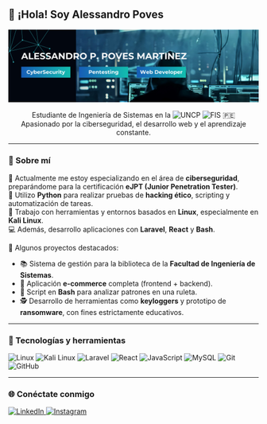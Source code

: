 <h2 align="left">👋 ¡Hola! Soy Alessandro Poves</h2>

<p align="center">
  <img src="./img/Github_Readme.png" width="full" alt="Banner" />
</p>


<p align="center">
  Estudiante de Ingeniería de Sistemas en la 
  <img src="https://upload.wikimedia.org/wikipedia/commons/thumb/9/92/Escudo_UNCP.png/330px-Escudo_UNCP.png" alt="UNCP" height="20" />
  <img src="https://uncp.edu.pe/wp-content/uploads/2019/12/Logo-fispeq.png" alt="FIS" height="20" /> 🇵🇪<br>
  Apasionado por la ciberseguridad, el desarrollo web y el aprendizaje constante.
</p>

---

### 🧠 Sobre mí

🔐 Actualmente me estoy especializando en el área de **ciberseguridad**, preparándome para la certificación **eJPT (Junior Penetration Tester)**.  
🐍 Utilizo **Python** para realizar pruebas de **hacking ético**, scripting y automatización de tareas.  
🐧 Trabajo con herramientas y entornos basados en **Linux**, especialmente en **Kali Linux**.  
💻 Además, desarrollo aplicaciones con **Laravel**, **React** y **Bash**.

🚀 Algunos proyectos destacados:
- 📚 Sistema de gestión para la biblioteca de la **Facultad de Ingeniería de Sistemas**.
- 🛒 Aplicación **e-commerce** completa (frontend + backend).
- 🎰 Script en **Bash** para analizar patrones en una ruleta.
- 🕵️ Desarrollo de herramientas como **keyloggers** y prototipo de **ransomware**, con fines estrictamente educativos.

---

### 🚀 Tecnologías y herramientas

<p align="left">
  <img src="https://cdn.jsdelivr.net/gh/devicons/devicon/icons/linux/linux-original.svg" width="40" title="Linux"/>
  <img src="https://cdn.jsdelivr.net/gh/devicons/devicon/icons/kali/kali-plain.svg" width="40" title="Kali Linux"/>
  <img src="https://cdn.jsdelivr.net/gh/devicons/devicon/icons/laravel/laravel-plain.svg" width="40" title="Laravel"/>
  <img src="https://cdn.jsdelivr.net/gh/devicons/devicon/icons/react/react-original.svg" width="40" title="React"/>
  <img src="https://cdn.jsdelivr.net/gh/devicons/devicon/icons/javascript/javascript-original.svg" width="40" title="JavaScript"/>
  <img src="https://cdn.jsdelivr.net/gh/devicons/devicon/icons/mysql/mysql-original.svg" width="40" title="MySQL"/>
  <img src="https://cdn.jsdelivr.net/gh/devicons/devicon/icons/git/git-original.svg" width="40" title="Git"/>
  <img src="https://cdn.jsdelivr.net/gh/devicons/devicon/icons/github/github-original.svg" width="40" title="GitHub"/>
</p>

---

### 🌐 Conéctate conmigo

<p align="left">
  <a href="https://www.linkedin.com/in/alessandro-piero-poves-martinez-524467318/" target="_blank">
    <img src="https://img.shields.io/badge/LinkedIn-0077B5?style=for-the-badge&logo=linkedin&logoColor=white" alt="LinkedIn"/>
  </a>
  <a href="https://www.instagram.com/alepoves/" target="_blank">
    <img src="https://img.shields.io/badge/Instagram-E4405F?style=for-the-badge&logo=instagram&logoColor=white" alt="Instagram"/>
  </a>
</p>



<!--
**SwodLore/SwodLore** is a ✨ _special_ ✨ repository because its `README.md` (this file) appears on your GitHub profile.

Here are some ideas to get you started:

- 🔭 I’m currently working on ...
- 🌱 I’m currently learning ...
- 👯 I’m looking to collaborate on ...
- 🤔 I’m looking for help with ...
- 💬 Ask me about ...
- 📫 How to reach me: ...
- 😄 Pronouns: ...
- ⚡ Fun fact: ...
-->
